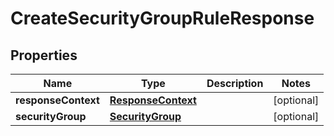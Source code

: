 

# CreateSecurityGroupRuleResponse


## Properties

| Name | Type | Description | Notes |
|------------ | ------------- | ------------- | -------------|
|**responseContext** | [**ResponseContext**](ResponseContext.md) |  |  [optional] |
|**securityGroup** | [**SecurityGroup**](SecurityGroup.md) |  |  [optional] |



